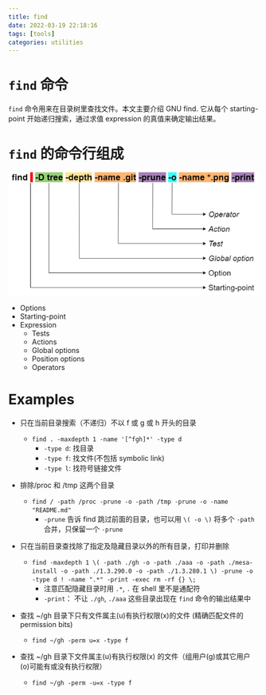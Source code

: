 ```yaml
---
title: find
date: 2022-03-19 22:18:16
tags: [tools]
categories: utilities
---
```


# `find` 命令

`find` 命令用来在目录树里查找文件。本文主要介绍 GNU find. 它从每个 starting-point 开始递归搜索，通过求值 expression 的真值来确定输出结果。

# `find` 的命令行组成

![example-of-find](/images/find/find.drawio.png)

- Options
- Starting-point
- Expression
    * Tests
    * Actions
    * Global options
    * Position options
    * Operators

# Examples

- 只在当前目录搜索（不递归）不以 f 或 g 或 h 开头的目录
    - `find . -maxdepth 1 -name '[^fgh]*' -type d`
        - `-type d`: 找目录
        - `-type f`: 找文件(不包括 symbolic link)
        - `-type l`: 找符号链接文件

- 排除/proc 和 /tmp 这两个目录
    - `find / -path /proc -prune -o -path /tmp -prune -o -name "README.md"`
        - `-prune` 告诉 find 跳过前面的目录，也可以用 `\( -o \)` 将多个 `-path` 合并，只保留一个 `-prune` 
- 只在当前目录查找除了指定及隐藏目录以外的所有目录，打印并删除
    - `find -maxdepth 1 \( -path ./gh -o -path ./aaa -o -path ./mesa-install -o -path ./1.3.290.0 -o -path ./1.3.280.1 \) -prune -o -type d ! -name ".*" -print -exec rm -rf {} \;`
        - 注意匹配隐藏目录时用 `.*`, `.` 在 shell 里不是通配符
        - `-print`： 不让 `./gh`, `./aaa` 这些目录出现在 `find` 命令的输出结果中

- 查找 ~/gh 目录下只有文件属主(u)有执行权限(x)的文件 (精确匹配文件的 permission bits)
    - `find ~/gh -perm u=x -type f`

- 查找 ~/gh 目录下文件属主(u)有执行权限(x) 的文件（组用户(g)或其它用户(o)可能有或没有执行权限）
    - `find ~/gh -perm -u=x -type f`

